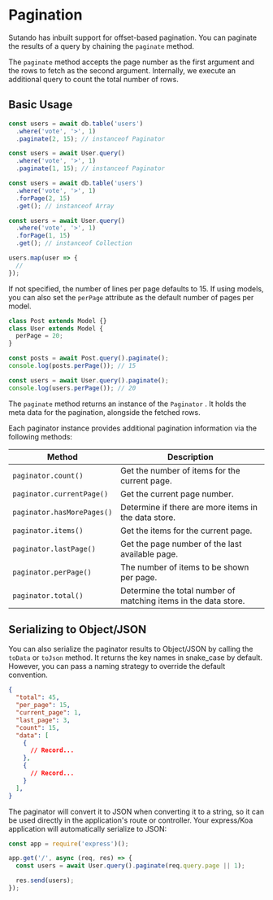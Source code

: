 <script setup>
import { useRoute } from 'vitepress'

const route = useRoute()

if (typeof _hmt != "undefined") {
  if (route?.path) {
    window._hmt.push(['_trackPageview', route.path]);
  }
}
</script>

# Pagination

Sutando has inbuilt support for offset-based pagination. You can paginate the results of a query by chaining the `paginate` method.

The `paginate` method accepts the page number as the first argument and the rows to fetch as the second argument. Internally, we execute an additional query to count the total number of rows.

## Basic Usage

```js
const users = await db.table('users')
  .where('vote', '>', 1)
  .paginate(2, 15); // instanceof Paginator

const users = await User.query()
  .where('vote', '>', 1)
  .paginate(1, 15); // instanceof Paginator

const users = await db.table('users')
  .where('vote', '>', 1)
  .forPage(2, 15)
  .get(); // instanceof Array

const users = await User.query()
  .where('vote', '>', 1)
  .forPage(1, 15)
  .get(); // instanceof Collection

users.map(user => {
  //
});
```

If not specified, the number of lines per page defaults to 15. If using models, you can also set the `perPage` attribute as the default number of pages per model.

```js
class Post extends Model {}
class User extends Model {
  perPage = 20;
}

const posts = await Post.query().paginate();
console.log(posts.perPage()); // 15

const users = await User.query().paginate();
console.log(users.perPage()); // 20
```

The `paginate` method returns an instance of the `Paginator` . It holds the meta data for the pagination, alongside the fetched rows.

Each paginator instance provides additional pagination information via the following methods:

|  Method | Description |
|  ----  | ----  |
| `paginator.count()` | Get the number of items for the current page. |
| `paginator.currentPage()` | Get the current page number. |
| `paginator.hasMorePages()` | Determine if there are more items in the data store. |
| `paginator.items()` | Get the items for the current page. |
| `paginator.lastPage()` | Get the page number of the last available page. |
| `paginator.perPage()` | The number of items to be shown per page. |
| `paginator.total()` | Determine the total number of matching items in the data store.  |


## Serializing to Object/JSON

You can also serialize the paginator results to Object/JSON by calling the `toData` or `toJson` method. It returns the key names in snake_case by default. However, you can pass a naming strategy to override the default convention.

```JSON
{
  "total": 45,
  "per_page": 15,
  "current_page": 1,
  "last_page": 3,
  "count": 15,
  "data": [
    {
      // Record...
    },
    {
      // Record...
    }
  ],
}
```

The paginator will convert it to JSON when converting it to a string, so it can be used directly in the application's route or controller. Your express/Koa application will automatically serialize to JSON:

```js
const app = require('express')();

app.get('/', async (req, res) => {
  const users = await User.query().paginate(req.query.page || 1);

  res.send(users);
});
```



